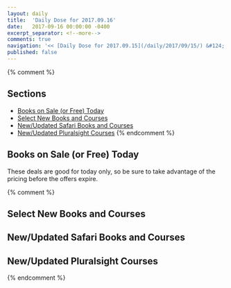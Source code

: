 ```yaml
---
layout: daily
title:  'Daily Dose for 2017.09.16'
date:   2017-09-16 00:00:00 -0400
excerpt_separator: <!--more-->
comments: true
navigation: '<< [Daily Dose for 2017.09.15](/daily/2017/09/15/) &#124; [Sep 2017](/daily/2017/09/) &#124; [2017](/daily/2017/) &#124; Daily Dose for 2017.09.17 >>'
published: false
---
```

{% comment %}
## Sections
* [Books on Sale (or Free) Today](#sale)
* [Select New Books and Courses](#select)
* [New/Updated Safari Books and Courses](#safari)
* [New/Updated Pluralsight Courses](#pluralsight)
{% endcomment %}

## <a name="sale"></a>Books on Sale (or Free) Today ##
These deals are good for today only, so be sure to take advantage of the pricing before the offers expire.

{% comment %}
## <a name="select"></a>Select New Books and Courses ##

## <a name="safari"></a>New/Updated Safari Books and Courses ## 

## <a name="pluralsight"></a>New/Updated Pluralsight Courses ## 
{% endcomment %}
